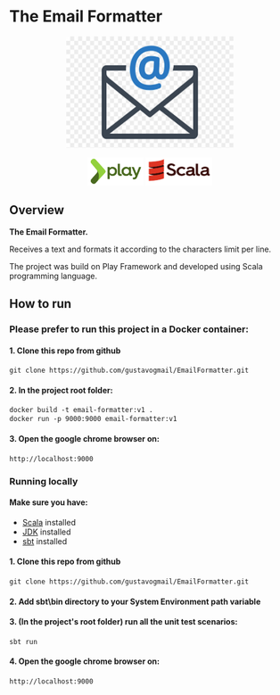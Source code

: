 # The Email Formatter

<p align="center">
  <img src="./public/images/logo-main.png" height="200" width="300" />
</p>

<div align="center">
    <img src="./public/images/play-logo.png" height="50" width="100" />
    <img src="./public/images/scala-logo.png" height="50" width="120" />
</div>

## Overview

<strong>The Email Formatter.</strong>

Receives a text and formats it according to the characters limit per line.

The project was build on Play Framework and developed using Scala programming language.

## How to run
### Please prefer to run this project in a Docker container:
#### 1. Clone this repo from github
    git clone https://github.com/gustavogmail/EmailFormatter.git
#### 2. In the project root folder:
    docker build -t email-formatter:v1 .
    docker run -p 9000:9000 email-formatter:v1
#### 3. Open the google chrome browser on:
    http://localhost:9000

### Running locally
#### Make sure you have:
<ul>
    <li><a href="https://docs.scala-lang.org/getting-started/index.html">Scala</a> installed</li>
    <li><a href="https://www.oracle.com/java/technologies/downloads/#jdk18-windows">JDK</a> installed</li>
    <li><a href="https://www.scala-sbt.org/download.html">sbt</a> installed</li>
</ul>

#### 1. Clone this repo from github
    git clone https://github.com/gustavogmail/EmailFormatter.git
#### 2. Add sbt\bin directory to your System Environment path variable

#### 3. (In the project's root folder) run all the unit test scenarios:
    sbt run
#### 4. Open the google chrome browser on:
    http://localhost:9000

